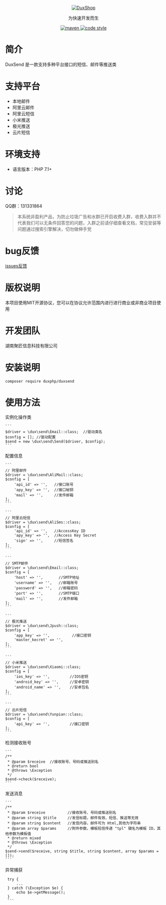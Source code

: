 
<p align="center">
  <a href="https://github.com/duxphp/duxfiles">
   <img alt="DuxShop" src="https://github.com/duxphp/duxphp/raw/master/docs/logo.png?raw=true">
  </a>
</p>

<p align="center">
  为快速开发而生
</p>

<p align="center">
  <a href="https://github.com/duxphp/duxfiles">
    <img alt="maven" src="https://img.shields.io/badge/DuxSend-v1-blue.svg">
  </a>

  <a href="http://zlib.net/zlib_license.html">
    <img alt="code style" src="https://img.shields.io/badge/zlib-licenses-brightgreen.svg">
  </a>
</p>

# 简介

DuxSend 是一款支持多种平台接口的短信、邮件等推送类

# 支持平台

- 本地邮件
- 阿里云邮件
- 阿里云短信
- 小米推送
- 极光推送
- 云片短信

# 环境支持

- 语言版本：PHP 7.1+

# 讨论

QQ群：131331864

> 本系统非盈利产品，为防止垃圾广告和水群已开启收费入群，收费入群并不代表我们可以无条件回答您的问题，入群之前请仔细查看文档，常见安装等问题通过搜索引擎解决，切勿做伸手党

# bug反馈

[issues反馈](https://github.com/duxphp/duxfiles/issues)
    
# 版权说明

本项目使用MIT开源协议，您可以在协议允许范围内进行进行商业或非商业项目使用

# 开发团队

湖南聚匠信息科技有限公司


# 安装说明

   ```
   composer require duxphp/duxsend
   ```
   
# 使用方法

实例化操作类

    ```
    $driver = \dux\send\Email::class;  //驱动类名
    $config = []; //驱动配置
    $send = new \dux\send\Send($driver, $config);
    ```
   
配置信息

    ```
    // 阿里邮件
    $driver = \dux\send\AliMail::class;
    $config = [
        'api_id' => '',   //接口账号
        'apy_key' => '',  //接口秘钥
        'mail' => '',     //发件邮箱
    ];
    ```

    ```
    // 阿里云短信
    $driver = \dux\send\AliSms::class;
    $config = [
        'api_id' => '',   //AccessKey ID
        'apy_key' => '',  //Access Key Secret
        'sign' => '',     //短信签名
    ];
    ```

    ```
    // SMTP邮件
    $driver = \dux\send\Email::class;
    $config = [
        'host' => '',       //SMTP地址
        'username' => '',   //邮箱账号
        'password' => '',   //邮箱密码
        'port' => '',       //SMTP端口
        'mail' => '',       //发件邮箱
    ];
    ```

    ```
    // 极光推送
    $driver = \dux\send\Jpush::class;
    $config = [
        'app_key' => '',          //接口密钥
        'master_kecret' => '',
    ];
    ```
    
    ```
    // 小米推送
    $driver = \dux\send\Xiaomi::class;
    $config = [
        'ios_key' => '',         //IOS密钥
        'android_key' => '',     //安卓密钥
        'android_name' => '',    //安卓包名
    ];
    ```

    ```
    // 云片短信
    $driver = \dux\send\Yunpian::class;
    $config = [
        'api_key' => '',         //接口密钥
    ];
    ```
   
检测接收账号
    
    ```
    /**
     * @param $receive  //接收账号、号码或推送别名
     * @return bool
     * @throws \Exception
     */
    $send->check($receive);
    ```
    
发送消息
    
    ```
    /**
     * @param $receive          //接收账号、号码或推送别名
     * @param string $title     //发信标题，邮件有效，短信、推送等无效
     * @param string $content   //发信内容，邮件可为 Html,其他为字符串
     * @param array $params     //附件参数，模板短信传递 "tpl" 键名为模板 ID，其他参数为模板值
     * @return mixed
     * @throws \Exception
     */
    $send->send($receive, string $title, string $content, array $params = []);
    ```
    
异常捕获

   ```
    try {
        ...
    } catch (\Exception $e) {
        echo $e->getMessage();
    }
    ```